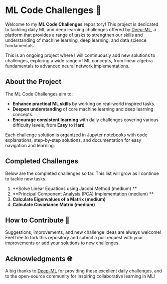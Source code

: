 # ML Code Challenges 🌟  
Welcome to my **ML Code Challenges** repository! This project is dedicated to tackling daily ML and deep learning challenges offered by [Deep-ML](https://www.deep-ml.com/), a platform that provides a range of tasks to strengthen our skills and understanding of machine learning, deep learning, and data science fundamentals.

This is an ongoing project where I will continuously add new solutions to challenges, exploring a wide range of ML concepts, from linear algebra fundamentals to advanced neural network implementations.

## About the Project  
The ML Code Challenges aim to:
- **Enhance practical ML skills** by working on real-world inspired tasks.
- **Deepen understanding** of core machine learning and deep learning concepts.
- **Encourage consistent learning** with daily challenges covering various difficulty levels, from **Easy** to **Hard**.

Each challenge solution is organized in Jupyter notebooks with code explanations, step-by-step solutions, and documentation for easy navigation and learning.

## Completed Challenges  
Below are the completed challenges so far. This list will grow as I continue to tackle new tasks.  

1. **Solve Linear Equations using Jacobi Method (medium) ** 
2. **Principal Component Analysis (PCA) Implementation (medium) **
3. **Calculate Eigenvalues of a Matrix (medium)**  
4. **Calculate Covariance Matrix (medium)** 

## How to Contribute 🤝  
Suggestions, improvements, and new challenge ideas are always welcome! Feel free to fork this repository and submit a pull request with your improvements or add your solutions to new challenges.

## Acknowledgments 🌐  
A big thanks to [Deep-ML](https://www.deep-ml.com/) for providing these excellent daily challenges, and to the open-source community for inspiring collaborative learning in ML!
